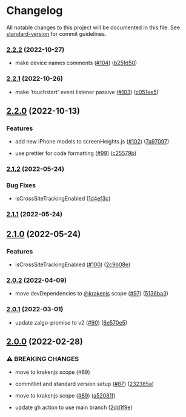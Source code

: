 # Changelog

All notable changes to this project will be documented in this file. See [standard-version](https://github.com/conventional-changelog/standard-version) for commit guidelines.

### [2.2.2](https://github.com/krakenjs/belter/compare/v2.2.1...v2.2.2) (2022-10-27)


* make device names comments ([#104](https://github.com/krakenjs/belter/issues/104)) ([b25fd50](https://github.com/krakenjs/belter/commit/b25fd50220c2b3eb7047f7fe1d7347f159187102))

### [2.2.1](https://github.com/krakenjs/belter/compare/v2.2.0...v2.2.1) (2022-10-26)


* make 'touchstart' event listener passive ([#103](https://github.com/krakenjs/belter/issues/103)) ([c051ee5](https://github.com/krakenjs/belter/commit/c051ee5138b57067f4f8e433111e865442ee3606))

## [2.2.0](https://github.com/krakenjs/belter/compare/v2.1.2...v2.2.0) (2022-10-13)


### Features

* add new iPhone models to screenHeights.js ([#102](https://github.com/krakenjs/belter/issues/102)) ([7a97097](https://github.com/krakenjs/belter/commit/7a970972babdba385248eb4cdf1d36922f5d39dc))


* use prettier for code formatting ([#99](https://github.com/krakenjs/belter/issues/99)) ([c25579b](https://github.com/krakenjs/belter/commit/c25579bd26ad7b80e064125277a67d1989bf429e))

### [2.1.2](https://github.com/krakenjs/belter/compare/v2.1.1...v2.1.2) (2022-05-24)


### Bug Fixes

* isCrossSiteTrackingEnabled ([1d4ef3c](https://github.com/krakenjs/belter/commit/1d4ef3c4887d36f141e5efda6d6b7fdf99e989ef))

### [2.1.1](https://github.com/krakenjs/belter/compare/v2.1.0...v2.1.1) (2022-05-24)

## [2.1.0](https://github.com/krakenjs/belter/compare/v2.0.2...v2.1.0) (2022-05-24)


### Features

* isCrossSiteTrackingEnabled ([#100](https://github.com/krakenjs/belter/issues/100)) ([2c9b08e](https://github.com/krakenjs/belter/commit/2c9b08e89400316846c3c5c802268640ff483808))

### [2.0.2](https://github.com/krakenjs/belter/compare/v2.0.1...v2.0.2) (2022-04-09)


* move devDependencies to [@krakenjs](https://github.com/krakenjs) scope ([#97](https://github.com/krakenjs/belter/issues/97)) ([5136ba3](https://github.com/krakenjs/belter/commit/5136ba33601d6936cbc1290c2d7c5258972d0269))

### [2.0.1](https://github.com/krakenjs/belter/compare/v2.0.0...v2.0.1) (2022-03-01)


* update zalgo-promise to v2 ([#90](https://github.com/krakenjs/belter/issues/90)) ([6e570e5](https://github.com/krakenjs/belter/commit/6e570e5388d6ad752f1ff88f0b3d6fb39f44f08d))

## [2.0.0](https://github.com/krakenjs/belter/compare/v1.0.190...v2.0.0) (2022-02-28)


### ⚠ BREAKING CHANGES

* move to krakenjs scope (#89)

* commitlint and standard version setup ([#87](https://github.com/krakenjs/belter/issues/87)) ([232385a](https://github.com/krakenjs/belter/commit/232385a3537d5d9fbb012cedd12d19f0d99a35f3))
* move to krakenjs scope ([#89](https://github.com/krakenjs/belter/issues/89)) ([a52081f](https://github.com/krakenjs/belter/commit/a52081f69610dd1251a8577ef15646e741efc14c))
* update gh action to use main branch ([2dd1f9e](https://github.com/krakenjs/belter/commit/2dd1f9ec794ed52877a7a06a6f6a3225a3ca9b85))
